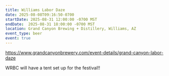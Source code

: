 ```yaml
---
title: Williams Labor Daze
date: 2025-08-08T09:16:50-0700
startDate: 2025-08-31 12:00:00 -0700 MST
endDate:  2025-08-31 18:00:00 -0700 MST
location: Grand Canyon Brewing + Distillery, Williams, AZ
event_type: beer
event: true
---
```


https://www.grandcanyonbrewery.com/event-details/grand-canyon-labor-daze

WRBC will have a tent set up for the festival!!

